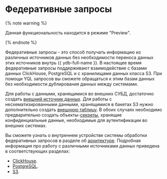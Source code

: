 # Федеративные запросы

{% note warning %}

Данная функциональность находится в режиме "Preview".

{% endnote %}

Федеративные запросы - это способ получать информацию из различных источников данных без необходимости переноса данных этих источников внутрь {{ ydb-full-name }}. В настоящее время федеративные запросы поддерживают взаимодействие с базами данных ClickHouse, PostgreSQL и с хранилищами данных класса S3. При помощи YQL запросов вы сможете обращаться к этим базам данных без необходимости дублирования данных между системами.

Для работы с данными, хранящимися во внешних СУБД, достаточно создать [внешний источник данных](../datamodel/external_data_source.md). Для работы с несхематизированными данными, хранящимися в бакетах S3 нужно дополнительно создать [внешнюю таблицу](../datamodel/external_table.md). В обоих случаях необходимо предварительно создать объекты-[секреты](../datamodel/secrets.md), хранящие конфиденциальные данные, необходимые для аутентификации во внешних системах.

Вы сможете узнать о внутреннем устройстве системы обработки федеративных запросов в разделе об [архитектуре](./architecture.md). Подробная информация про работу с различными источниками данных приведена в соответствующих разделах:
- [ClickHouse](clickhouse.md).
- [PostgreSQL](postgresql.md).
- [S3](s3/external_table.md).

